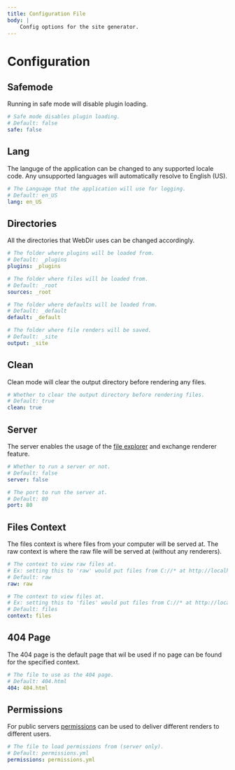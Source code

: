 ```yaml
---
title: Configuration File
body: |
    Config options for the site generator.
---
```

# Configuration

## Safemode

Running in safe mode will disable plugin loading.

```yml
# Safe mode disables plugin loading.
# Default: false
safe: false
```

## Lang

The languge of the application can be changed to any supported locale code. Any unsupported languages will automatically resolve to English (US).

```yml
# The Language that the application will use for logging.
# Default: en_US
lang: en_US
```

## Directories

All the directories that WebDir uses can be changed accordingly.

```yml
# The folder where plugins will be loaded from.
# Default: _plugins
plugins: _plugins

# The folder where files will be loaded from.
# Default: _root
sources: _root

# The folder where defaults will be loaded from.
# Default: _default
default: _default

# The folder where file renders will be saved.
# Default: _site
output: _site
```

## Clean

Clean mode will clear the output directory before rendering any files.

```yml
# Whether to clear the output directory before rendering files.
# Default: true
clean: true
```

## Server

The server enables the usage of the [file explorer](#files-context) and exchange renderer feature.

```yml
# Whether to run a server or not.
# Default: false
server: false

# The port to run the server at.
# Default: 80
port: 80
```

## Files Context

The files context is where files from your computer will be served at. The raw context is where the raw file will be served at (without any renderers).

```yml
# The context to view raw files at.
# Ex: setting this to 'raw' would put files from C://* at http://localhost/raw/C:/*
# Default: raw
raw: raw

# The context to view files at.
# Ex: setting this to 'files' would put files from C://* at http://localhost/files/C:/*
# Default: files
context: files
```

## 404 Page

The 404 page is the default page that wil be used if no page can be found for the specified context.

```yml
# The file to use as the 404 page.
# Default: 404.html
404: 404.html
```

## Permissions

For public servers [permissions](/webdir/configuration/permissions) can be used to deliver different renders to different users.

```yml
# The file to load permissions from (server only).
# Default: permissions.yml
permissions: permissions.yml
```
